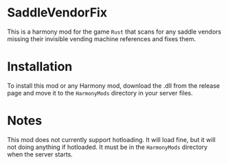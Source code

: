 # SaddleVendorFix
This is a harmony mod for the game `Rust` that scans for any saddle vendors missing their invisible vending machine references and fixes them. 

# Installation
To install this mod or any Harmony mod, download the .dll from the release page and move it to the `HarmonyMods` directory in your server files.

# Notes
This mod does not currently support hotloading. It will load fine, but it will not doing anything if hotloaded. It must be in the `HarmonyMods` directory when the server starts.
